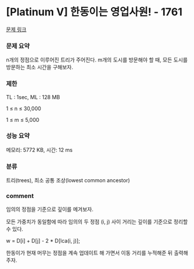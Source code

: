 
# [Platinum V] 한동이는 영업사원! - 1761

[문제 링크](https://www.acmicpc.net/problem/1761)

### 문제 요약

<p> n개의 정점으로 이루어진 트리가 주어진다. m개의 도시를 방문해야 할 때, 모든 도시를 방문하는 최소 시간을 구해보자. </p>

### 제한

TL : 1sec, ML : 128 MB

1 ≤ n ≤ 30,000

1 ≤ m ≤ 5,000

### 성능 요약

메모리: 5772 KB, 시간: 12 ms

### 분류

트리(trees), 최소 공통 조상(lowest common ancestor)

### comment

임의의 정점을 기준으로 깊이를 메겨보자.

모든 가중치가 동일함에 따라 임의의 두 정점 (i, j) 사이 거리는 깊이를 기준으로 정리할 수 있다.

w = D[i] + D[j] - 2 * D[lca(i, j)];

한동이가 현재 머무는 정점을 계속 업데이트 해 가면서 이동 거리를 누적해준 뒤 출력해주자.
